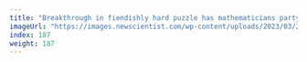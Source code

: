 ```yaml
---
title: "Breakthrough in fiendishly hard puzzle has mathematicians partying"
imageUrl: "https://images.newscientist.com/wp-content/uploads/2023/03/21171814/SEI_149168119.jpg?width=600"
index: 187
weight: 187
---
```

